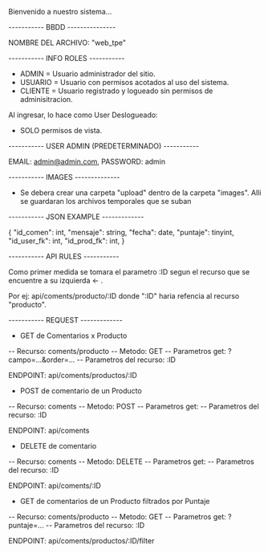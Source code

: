 Bienvenido a nuestro sistema...

----------- BBDD ---------------

NOMBRE DEL ARCHIVO: "web_tpe"

----------- INFO ROLES -----------

- ADMIN = Usuario administrador del sitio.
- USUARIO = Usuario con permisos acotados al uso del sistema.
- CLIENTE = Usuario registrado y logueado sin permisos de adminisitracion.

Al ingresar, lo hace como User Deslogueado:

- SOLO permisos de vista.

----------- USER ADMIN (PREDETERMINADO) -----------

EMAIL: admin@admin.com,
PASSWORD: admin

----------- IMAGES --------------

- Se debera crear una carpeta "upload" dentro de la carpeta "images".
  Alli se guardaran los archivos temporales que se suban

----------- JSON EXAMPLE -------------

{
"id_comen": int,
"mensaje": string,
"fecha": date,
"puntaje": tinyint,
"id_user_fk": int,
"id_prod_fk": int,
}

----------- API RULES -----------

Como primer medida se tomara el parametro :ID segun el recurso que se encuentre a su izquierda <- .

Por ej: api/coments/producto/:ID donde ":ID" haria refencia al recurso "producto".

----------- REQUEST -------------

- GET de Comentarios x Producto

-- Recurso: coments/producto
-- Metodo: GET
-- Parametros get: ?campo=...&order=...
-- Parametros del recurso: :ID

ENDPOINT: api/coments/productos/:ID

- POST de comentario de un Producto

-- Recurso: coments
-- Metodo: POST
-- Parametros get:
-- Parametros del recurso: :ID

ENDPOINT: api/coments

- DELETE de comentario

-- Recurso: coments
-- Metodo: DELETE
-- Parametros get:
-- Parametros del recurso: :ID

ENDPOINT: api/coments/:ID

- GET de comentarios de un Producto filtrados por Puntaje

-- Recurso: coments/producto
-- Metodo: GET
-- Parametros get: ?puntaje=...
-- Parametros del recurso: :ID

ENDPOINT: api/coments/productos/:ID/filter
